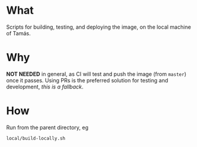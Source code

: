 # What

Scripts for building, testing, and deploying the image, on the local machine of Tamás.

# Why

**NOT NEEDED** in general, as CI will test and push the image (from `master`) once it passes. Using PRs is the preferred solution for testing and development, *this is a fallback*.

# How

Run from the parent directory, eg

```sh
local/build-locally.sh
```
